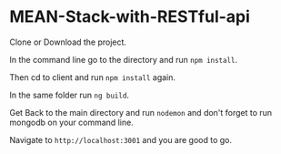 # MEAN-Stack-with-RESTful-api

Clone or Download the project. 


In the command line go to the directory and run `npm install`. 


Then cd to client and run `npm install` again. 


In the same folder run `ng build`.


Get Back to the main directory and run `nodemon` and don't forget to run mongodb on your command line.


Navigate to `http://localhost:3001` and you are good to go.

